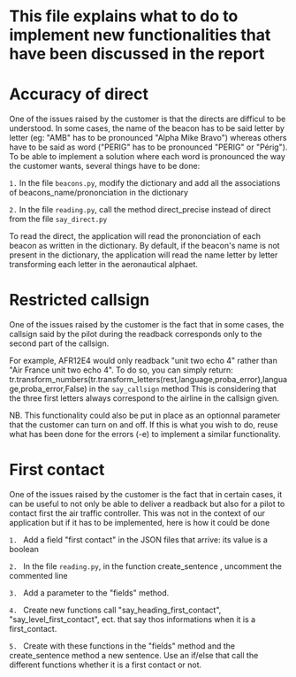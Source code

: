 # This file explains what to do to implement new functionalities that have been discussed in the report

# Accuracy of direct 
One of the issues raised by the customer is that the directs are difficul to be understood. 
In some cases, the name of the beacon has to be said letter by letter (eg: "AMB" has to be pronounced "Alpha Mike Bravo") whereas others have to be said as word ("PERIG" has to be pronounced "PERIG" or "Périg").
To be able to implement a solution where each word is pronounced the way the customer wants, several things have to be done:
	
`1.` In the file `beacons.py`, modify the dictionary and add all the associations of beacons_name/prononciation in the dictionary

`2.` In the file `reading.py`, call the method direct_precise instead of direct from the file `say_direct.py`
	
To read the direct, the application will read the prononciation of each beacon as written in the dictionary.
By default, if the beacon's name is not present in the dictionary, the application will read the name letter by letter transforming each letter in the aeronautical alphaet.

# Restricted callsign

One of the issues raised by the customer is the fact that in some cases, the callsign said by the pilot during the readback corresponds only to the second part of the callsign.

For example, AFR12E4 would only readback "unit two echo 4" rather than "Air France unit two echo 4".
To do so, you can simply return: tr.transform_numbers(tr.transform_letters(rest,language,proba_error),language,proba_error,False) in the `say_callsign` method
This is considering that the three first letters always correspond to the airline in the callsign given.

NB. This functionality could also be put in place as an optionnal parameter that the customer can turn on and off. If this is what you wish to do, reuse what has been done for the errors (-e) to implement a similar functionality.

# First contact

One of the issues raised by the customer is the fact that in certain cases, it can be useful to not only be able to deliver a readback but also for a pilot to contact first the air traffic controller.
This was not in the context of our application but if it has to be implemented, here is how it could be done

`1. ` Add a field "first contact" in the JSON files that arrive: its value is a boolean

`2. ` In the file `reading.py`, in the function create_sentence , uncomment the commented line

`3. ` Add a parameter to the "fields" method.

`4. ` Create new functions call "say_heading_first_contact", "say_level_first_contact", ect. that say thos informations when it is a first_contact.

`5. ` Create with these functions in the "fields" method and the create_sentence method a new sentence. Use an if/else that call the different functions whether it is a first contact or not.

